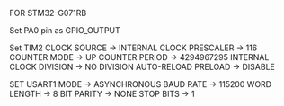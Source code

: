 FOR STM32-G071RB

Set PA0 pin as GPIO_OUTPUT

Set TIM2 
CLOCK SOURCE -> INTERNAL CLOCK
PRESCALER -> 116
COUNTER MODE -> UP
COUNTER PERIOD -> 4294967295
INTERNAL CLOCK DIVISION -> NO DIVISION
AUTO-RELOAD PRELOAD -> DISABLE



SET USART1
MODE -> ASYNCHRONOUS
BAUD RATE -> 115200
WORD LENGTH -> 8 BIT
PARITY -> NONE
STOP BITS -> 1
